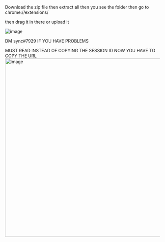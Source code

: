 Download the zip file then extract all then you see the folder then go to 
chrome://extensions/

then drag it in there or upload it





![image](https://user-images.githubusercontent.com/128522838/228012372-65874b68-ea21-4104-b073-871f77bdbad3.png)

DM sync#7929 IF YOU HAVE PROBLEMS

MUST READ INSTEAD OF COPYING THE SESSION ID NOW YOU HAVE TO COPY THE URL <img width="579" alt="image" src="https://user-images.githubusercontent.com/128522838/228025724-020c8ce1-234f-4dd4-b8be-086b7d0af709.png">
